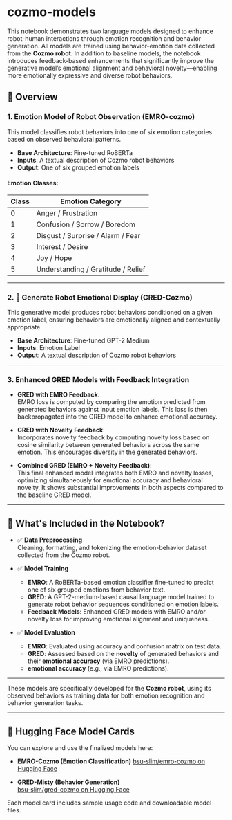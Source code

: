 # cozmo-models

This notebook demonstrates two language models designed to enhance robot-human interactions through emotion recognition and behavior generation. All models are trained using behavior-emotion data collected from the **Cozmo robot**. In addition to baseline models, the notebook introduces feedback-based enhancements that significantly improve the generative model’s emotional alignment and behavioral novelty—enabling more emotionally expressive and diverse robot behaviors.

## 📌 Overview

### 1. Emotion Model of Robot Observation (EMRO-cozmo)

This model classifies robot behaviors into one of six emotion categories based on observed behavioral patterns.
- **Base Architecture**: Fine-tuned RoBERTa  
- **Inputs**: A textual description of Cozmo robot behaviors
- **Output**: One of six grouped emotion labels

#### Emotion Classes:
| Class | Emotion Category                       |
|-------|----------------------------------------|
| 0     | Anger / Frustration                    |
| 1     | Confusion / Sorrow / Boredom           |
| 2     | Disgust / Surprise / Alarm / Fear      |
| 3     | Interest / Desire                      |
| 4     | Joy / Hope                             |
| 5     | Understanding / Gratitude / Relief     |


---
### 2. 🤖 Generate Robot Emotional Display (GRED-Cozmo)

This generative model produces robot behaviors conditioned on a given emotion label, ensuring behaviors are emotionally aligned and contextually appropriate.
- **Base Architecture**: Fine-tuned GPT-2 Medium  
- **Inputs**: Emotion Label  
- **Output**:  A textual description of Cozmo robot behaviors


---

### 3. Enhanced GRED Models with Feedback Integration
- **GRED with EMRO Feedback**:  
  EMRO loss is computed by comparing the emotion predicted from generated behaviors against input emotion labels. This loss is then backpropagated into the GRED model to enhance emotional accuracy.

- **GRED with Novelty Feedback**:  
  Incorporates novelty feedback by computing novelty loss based on cosine similarity between generated behaviors across the same emotion. This encourages diversity in the generated behaviors.

- **Combined GRED (EMRO + Novelty Feedback)**:  
  This final enhanced model integrates both EMRO and novelty losses, optimizing simultaneously for emotional accuracy and behavioral novelty. It shows substantial improvements in both aspects compared to the baseline GRED model.

---
## 📘 What's Included in the Notebook?

- ✅ **Data Preprocessing**  
  Cleaning, formatting, and tokenizing the emotion-behavior dataset collected from the Cozmo robot.

- ✅ **Model Training**
  - **EMRO**: A RoBERTa-based emotion classifier fine-tuned to predict one of six grouped emotions from behavior text.
  - **GRED**: A GPT-2-medium-based causal language model trained to generate robot behavior sequences conditioned on emotion labels.
  - **Feedback Models**: Enhanced GRED models with EMRO and/or novelty loss for improving emotional alignment and uniqueness.
    
- ✅ **Model Evaluation**
  - **EMRO**: Evaluated using accuracy and confusion matrix on test data.
  - **GRED**: Assessed based on the **novelty** of generated behaviors and their **emotional accuracy** (via EMRO predictions).
  - **emotional accuracy** (e.g., via EMRO predictions).

---
These models are specifically developed for the **Cozmo robot**, using its observed behaviors as training data for both emotion recognition and behavior generation tasks.

---

## 🔗 Hugging Face Model Cards

You can explore and use the finalized models here:

- **EMRO-Cozmo (Emotion Classification)**
  [bsu-slim/emro-cozmo on Hugging Face](https://huggingface.co/bsu-slim/emro-cozmo)  

- **GRED-Misty (Behavior Generation)**  
  [bsu-slim/gred-cozmo on Hugging Face](https://huggingface.co/bsu-slim/gred-cozmo)

Each model card includes sample usage code and downloadable model files.
